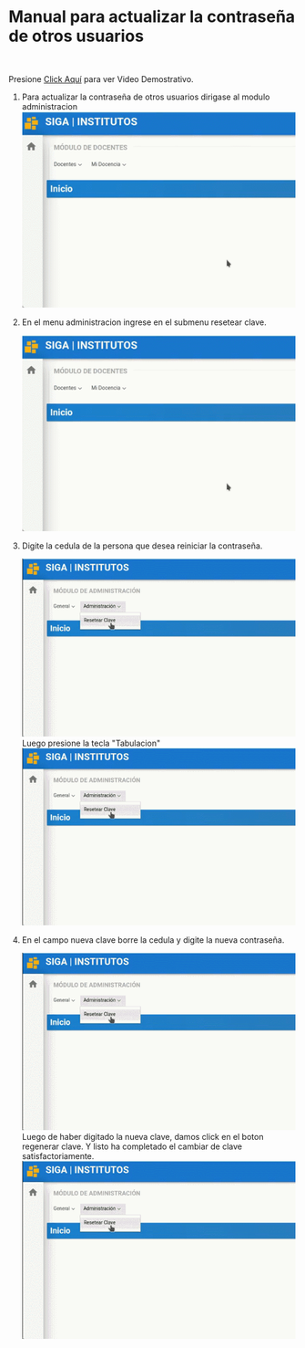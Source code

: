 # **Manual para actualizar la contraseña de otros usuarios**
<br>

Presione [Click Aquí](https://www.youtube.com/watch?v=JKhc79c-A_E) para ver Video Demostrativo.  

1. Para actualizar la contraseña de otros usuarios dirigase al modulo administracion 
    ![Paso](ACOU_1.gif)


2. En el menu administracion ingrese en el submenu resetear clave.

    ![Paso](ACOU_2.gif)


3. Digite la cedula de la persona que desea reiniciar la contraseña.


    ![Paso](ACOU_3.gif)
    Luego presione la tecla "Tabulacion"
    ![Paso](ACOU_4.gif)



4. En el campo nueva clave borre la cedula y digite la nueva contraseña.

    ![Paso](ACOU_5.gif)
    Luego de haber digitado la nueva clave, damos click en el boton regenerar clave. Y listo ha completado el cambiar de clave satisfactoriamente.
    ![Paso](ACOU_final.gif)





